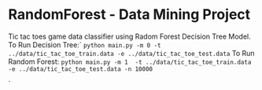 # RandomForest - Data Mining Project
Tic tac toes game data classifier using Radom Forest Decision Tree Model.
To Run Decision Tree:`
```python main.py -m 0 -t ../data/tic_tac_toe_train.data -e ../data/tic_tac_toe_test.data```
To Run Random Forest:
```python main.py -m 1  -t ../data/tic_tac_toe_train.data -e ../data/tic_tac_toe_test.data -n 10000```

`